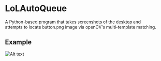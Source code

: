 # LoLAutoQueue
A Python-based program that takes screenshots of the desktop and attempts to locate button.png image via openCV's multi-template matching. 
## Example
![Alt text](https://i.imgur.com/apMBdqn.png)
